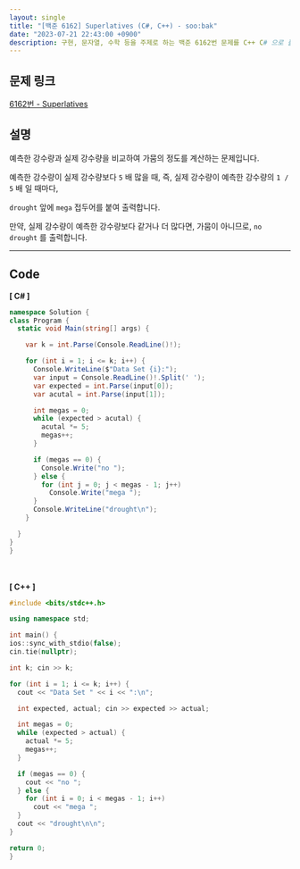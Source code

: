 ```yaml
---
layout: single
title: "[백준 6162] Superlatives (C#, C++) - soo:bak"
date: "2023-07-21 22:43:00 +0900"
description: 구현, 문자열, 수학 등을 주제로 하는 백준 6162번 문제를 C++ C# 으로 풀이 및 해설
---
```


## 문제 링크
  [6162번 - Superlatives](https://www.acmicpc.net/problem/6162)

## 설명
예측한 강수량과 실제 강수량을 비교하여 가뭄의 정도를 계산하는 문제입니다. <br>

예측한 강수량이 실제 강수량보다 `5` 배 많을 때, 즉, 실제 강수량이 예측한 강수량의 `1 / 5` 배 일 때마다, <br>

`drought` 앞에 `mega` 접두어를 붙여 출력합니다. <br >

만약, 실제 강수량이 예측한 강수량보다 같거나 더 많다면, 가뭄이 아니므로, `no drought` 를 출력합니다. <br>

- - -

## Code
<b>[ C# ] </b>
<br>

  ```c#
namespace Solution {
  class Program {
    static void Main(string[] args) {

      var k = int.Parse(Console.ReadLine()!);

      for (int i = 1; i <= k; i++) {
        Console.WriteLine($"Data Set {i}:");
        var input = Console.ReadLine()!.Split(' ');
        var expected = int.Parse(input[0]);
        var acutal = int.Parse(input[1]);

        int megas = 0;
        while (expected > acutal) {
          acutal *= 5;
          megas++;
        }

        if (megas == 0) {
          Console.Write("no ");
        } else {
          for (int j = 0; j < megas - 1; j++)
            Console.Write("mega ");
        }
        Console.WriteLine("drought\n");
      }

    }
  }
}
  ```
<br><br>
<b>[ C++ ] </b>
<br>

  ```c++
#include <bits/stdc++.h>

using namespace std;

int main() {
  ios::sync_with_stdio(false);
  cin.tie(nullptr);

  int k; cin >> k;

  for (int i = 1; i <= k; i++) {
    cout << "Data Set " << i << ":\n";

    int expected, actual; cin >> expected >> actual;

    int megas = 0;
    while (expected > actual) {
      actual *= 5;
      megas++;
    }

    if (megas == 0) {
      cout << "no ";
    } else {
      for (int i = 0; i < megas - 1; i++)
        cout << "mega ";
    }
    cout << "drought\n\n";
  }

  return 0;
}
  ```
